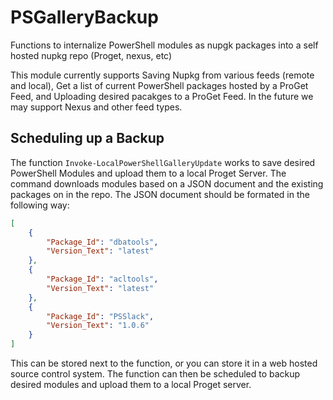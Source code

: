 # PSGalleryBackup

Functions to internalize PowerShell modules as nupgk packages into a self hosted nupkg repo (Proget, nexus, etc)  

This module currently supports Saving Nupkg from various feeds (remote and local), Get a list of  current PowerShell packages hosted by a ProGet Feed, and Uploading desired pacakges to a ProGet  Feed. In the future we may support Nexus and other feed types.

## Scheduling up a Backup

The function `Invoke-LocalPowerShellGalleryUpdate` works to save desired PowerShell Modules and upload them to a local Proget Server. The command downloads modules based on a JSON document and the existing packages on in the repo. The JSON document should be formated in the following way:  

```json
[
    {
        "Package_Id": "dbatools",
        "Version_Text": "latest"
    },
    {
        "Package_Id": "acltools",
        "Version_Text": "latest"
    },
    {
        "Package_Id": "PSSlack",
        "Version_Text": "1.0.6"
    }
]
```

This can be stored next to the function, or you can store it in a web hosted source control system. The function can then be scheduled to backup desired modules and upload them to a local Proget server.
